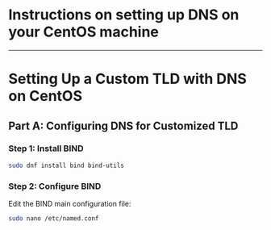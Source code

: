 # Instructions on setting up DNS on your CentOS machine

---

# Setting Up a Custom TLD with DNS on CentOS

## Part A: Configuring DNS for Customized TLD

### Step 1: Install BIND

```bash
sudo dnf install bind bind-utils
```
### Step 2: Configure BIND
Edit the BIND main configuration file:

```bash
sudo nano /etc/named.conf
```
